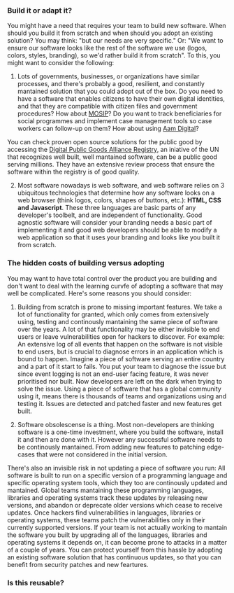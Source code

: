 


### Build it or adapt it?

You might have a need that requires your team to build new software. When should you build it from scratch and when should you adopt an existing solution? You may think: "but our needs are very specific." Or: "We want to ensure our software looks like the rest of the software we use (logos, colors, styles, branding), so we'd rather build it from scratch". To this, you might want to consider the following:

1. Lots of governments, businesses, or organizations have similar processes, and there's probably a good, resilient, and constantly mantained solution that you could adopt out of the box. Do you need to have a software that enables citizens to have their own digital identities, and that they are compatible with citizen files and government procedures? How about [MOSIP](https://www.digitalpublicgoods.net/r/modular-open-source-identity-platform)? Do you want to track beneficiaries for social programmes and implement case management tools so case workers can follow-up on them? How about using [Aam Digital](https://www.digitalpublicgoods.net/r/aam-digital)? 

You can check proven open source solutions for the public good by accessing the [Digital Public Goods Alliance Registry](https://www.digitalpublicgoods.net/), an iniative of the UN that recognizes well built, well mantained software, can be a public good serving millions. They have an extensive review process that ensure the software within the registry is of good quality.

2. Most software nowadays is web software, and web software relies on 3 ubiquitous technologies that determine how any software looks on a web browser (think logos, colors, shapes of buttons, etc.): **HTML, CSS and Javascript**. These three languages are basic parts of any developer's toolbelt, and are independent of functionality. Good agnostic software will consider your branding needs a basic part of implementing it and good web developers should be able to modify a web application so that it uses your branding and looks like you built it from scratch. 


### The hidden costs of building versus adopting

You may want to have total control over the product you are building and don't want to deal with the learning curvfe of adopting a software that may well be complicated. Here's some reasons you should consider:

1. Building from scratch is prone to missing important features. We take a lot of functionality for granted, which only comes from extensively using, testing and continously mantaining the same piece of software over the years. A lot of that functionality may be either invisible to end users or leave vulnerabilities open for hackers to discover. For example: An extensive log of all events that happen on the software is not visible to end users, but is crucial to diagnose errors in an application which is bound to happen. Imagine a piece of software serving an entire country and a part of it start to fails. You put your team to diagnose the issue but since event logging is not an end-user facing feature, it was never prioritised nor built. Now developers are left on the dark when trying to solve the issue. Using a piece of software that has a global community using it, means there is thousands of teams and organizations using and  testing it. Issues are detected and patched faster and new features get built.

2. Software obsolescense is a thing. Most non-developers are thinking software is a one-time investment, where you build the software, install it and then are done with it. However any successful software needs to be continously mantained. From adding new features to patching edge-cases that were not considered in the initial version. 

There's also an invisible risk in not updating a piece of software you run: All software is built to run on a specific version of a programming language and specific operating system tools, which they too are continously updated and mantained. Global teams mantaining these programming languages, libraries and operating systems track these updates by releasing new versions, and abandon or deprecate older versions which cease to receive updates. Once hackers find vulnerabilities in languages, libraries or operating systems, these teams patch the vulnerabilities only in their currently supported versions. If your team is not actually working to mantain the software you built by upgrading all of the languages, libraries and operating systems it depends on, it can become prone to attacks in a matter of a couple of years. You can protect yourself from this hassle by adopting an existing software solution that has continuous updates, so that you can benefit from security patches and new feartures.

### Is this reusable?



